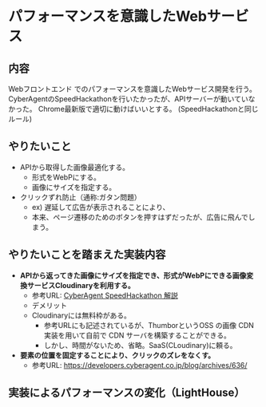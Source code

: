 # パフォーマンスを意識したWebサービス

## 内容
Webフロントエンド でのパフォーマンスを意識したWebサービス開発を行う。CyberAgentのSpeedHackathonを行いたかったが、APIサーバーが動いていなかった。
Chrome最新版で適切に動けばいいとする。
(SpeedHackathonと同じルール)

## やりたいこと
- APIから取得した画像最適化する。
    - 形式をWebPにする。
    - 画像にサイズを指定する。
- クリックずれ防止（通称:ガタン問題）
    - ex) 遅延して広告が表示されることにより、
    - 本来、ページ遷移のためのボタンを押すはずだったが、広告に飛んでしまう。

## やりたいことを踏まえた実装内容
- **APIから返ってきた画像にサイズを指定でき、形式がWebPにできる画像変換サービスCloudinaryを利用する。**
    - 参考URL: [CyberAgent SpeedHackathon 解説](https://github.com/CyberAgentHack/web-speed-hackathon-online/wiki/Web-Speed-Hackathon-Online-%E5%87%BA%E9%A1%8C%E3%81%AE%E3%81%AD%E3%82%89%E3%81%84%E3%81%A8%E8%A7%A3%E8%AA%AC#%e7%94%bb%e5%83%8f%e3%81%ae%e6%9c%80%e9%81%a9%e5%8c%96)
    - デメリット
    - Cloudinaryには無料枠がある。
        - 参考URLにも記述されているが、ThumborというOSS の画像 CDN 実装を用いて自前で CDN サーバを構築することができる。
        - しかし、時間がないため、省略。SaaS(CLoudinary)に頼る。
- **要素の位置を固定することにより、クリックのズレをなくす。**
    - 参考URL: https://developers.cyberagent.co.jp/blog/archives/636/



## 実装によるパフォーマンスの変化（LightHouse）